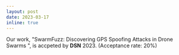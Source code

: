 ```yaml
---
layout: post
date: 2023-03-17
inline: true
---
```

Our work, "SwarmFuzz: Discovering GPS Spoofing Attacks in Drone Swarms ", is accpeted by **DSN** 2023. (Acceptance rate: 20%)
<!-- A simple inline announcement with Markdown emoji! :sparkles: :smile: -->
